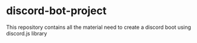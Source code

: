 # discord-bot-project
This repository contains all the material need to create a discord boot using discord.js library
